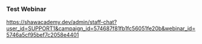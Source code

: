 ### Test Webinar

https://shawacademy.dev/admin/staff-chat?user_id=SUPPORT1&campaign_id=574687f81fb1fc56051fe20b&webinar_id=5746a5cf95bef7c2058e4401